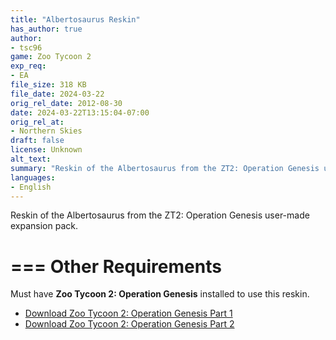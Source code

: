 ```yaml
---
title: "Albertosaurus Reskin"
has_author: true
author: 
- tsc96
game: Zoo Tycoon 2
exp_req: 
- EA
file_size: 318 KB
file_date: 2024-03-22
orig_rel_date: 2012-08-30
date: 2024-03-22T13:15:04-07:00
orig_rel_at: 
- Northern Skies
draft: false
license: Unknown
alt_text: 
summary: "Reskin of the Albertosaurus from the ZT2: Operation Genesis user-made expansion pack."
languages:
- English
---
```


Reskin of the Albertosaurus from the ZT2: Operation Genesis user-made expansion pack.

===
Other Requirements
===

Must have **Zoo Tycoon 2: Operation Genesis** installed to use this reskin.
- [Download Zoo Tycoon 2: Operation Genesis Part 1](/mods/zt2/expansive-packs/zoo-tycoon-2-operation-genesis-p1/)
- [Download Zoo Tycoon 2: Operation Genesis Part 2](/mods/zt2/expansive-packs/zoo-tycoon-2-operation-genesis-p2/)